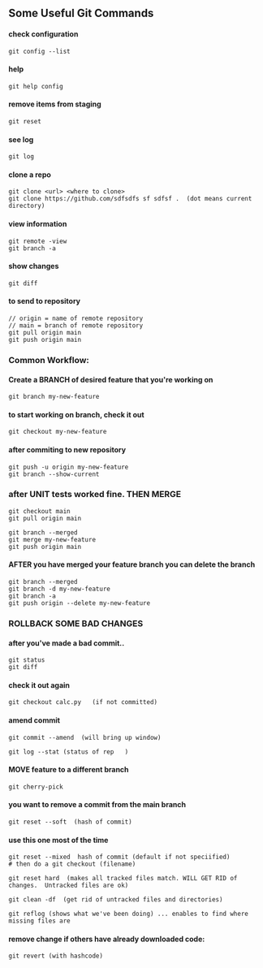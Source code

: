 ## Some Useful Git Commands
#### check configuration
	git config --list
#### help 
	git help config 

#### remove items from staging
	git reset
	
#### see log
	git log


#### clone a repo

	git clone <url> <where to clone>
	git clone https://github.com/sdfsdfs sf sdfsf .  (dot means current directory)

#### view information
	git remote -view
	git branch -a

#### show changes
	git diff

#### to send to repository
	// origin = name of remote repository
	// main = branch of remote repository
	git pull origin main
	git push origin main

### Common Workflow:

    
#### Create a BRANCH  of desired feature that you're working on
	git branch my-new-feature
#### to start working on branch, check it out
	git checkout my-new-feature
#### after commiting to new repository
	git push -u origin my-new-feature
	git branch --show-current
	
### after UNIT tests worked fine. THEN MERGE

	git checkout main
	git pull origin main

	git branch --merged
	git merge my-new-feature
	git push origin main

#### AFTER you have merged your feature branch you can delete the branch

	git branch --merged
	git branch -d my-new-feature
	git branch -a 
	git push origin --delete my-new-feature

### ROLLBACK SOME BAD CHANGES
####  after you've made a bad commit..
	git status
	git diff

#### check it out again
	git checkout calc.py   (if not committed)

#### amend commit
	git commit --amend  (will bring up window)

	git log --stat (status of rep	)

#### MOVE feature to a different branch
	git cherry-pick

#### you want to remove a commit from the main branch
	git reset --soft  (hash of commit)
#### use this one most of the time
	git reset --mixed  hash of commit (default if not speciified)
	# then do a git checkout (filename)

	git reset hard  (makes all tracked files match. WILL GET RID of changes.  Untracked files are ok)

	git clean -df  (get rid of untracked files and directories)

	git reflog (shows what we've been doing) ... enables to find where missing files are

#### remove change if others have already downloaded code:
	git revert (with hashcode)






